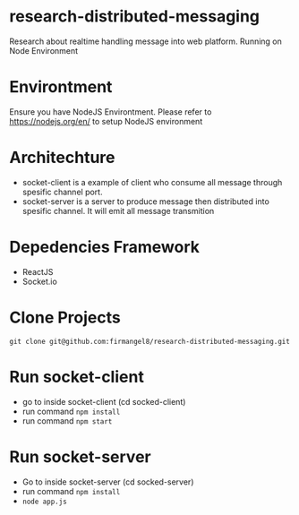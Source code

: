 # research-distributed-messaging
Research about realtime handling message into web platform. Running on Node Environment

# Environtment
Ensure you have NodeJS Environtment. Please refer to https://nodejs.org/en/ to setup NodeJS environment

# Architechture
- socket-client is a example of client who consume all message through spesific channel port.
- socket-server is a server to produce message then distributed into spesific channel. It will emit all message transmition

# Depedencies Framework 
- ReactJS 
- Socket.io

# Clone Projects
```git clone git@github.com:firmangel8/research-distributed-messaging.git```

# Run socket-client
- go to inside socket-client (cd socked-client)
- run command ```npm install```
- run command ```npm start```

# Run socket-server
- Go to inside socket-server (cd socked-server)
- run command ```npm install```
- ```node app.js```





